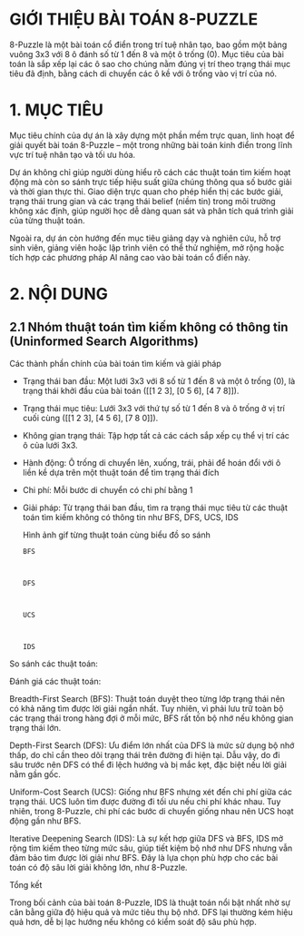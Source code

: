 # GIỚI THIỆU BÀI TOÁN 8-PUZZLE
8-Puzzle là một bài toán cổ điển trong trí tuệ nhân tạo, bao gồm một bảng vuông 3x3 với 8 ô đánh số từ 1 đến 8 và một ô trống (0). Mục tiêu của bài toán là sắp xếp lại các ô sao cho chúng nằm đúng vị trí theo trạng thái mục tiêu đã định, bằng cách di chuyển các ô kề với ô trống vào vị trí của nó.
# 1. MỤC TIÊU
Mục tiêu chính của dự án là xây dựng một phần mềm trực quan, linh hoạt để giải quyết bài toán 8-Puzzle – một trong những bài toán kinh điển trong lĩnh vực trí tuệ nhân tạo và tối ưu hóa.

Dự án không chỉ giúp người dùng hiểu rõ cách các thuật toán tìm kiếm hoạt động mà còn so sánh trực tiếp hiệu suất giữa chúng thông qua số bước giải và thời gian thực thi. Giao diện trực quan cho phép hiển thị các bước giải, trạng thái trung gian và các trạng thái belief (niềm tin) trong môi trường không xác định, giúp người học dễ dàng quan sát và phân tích quá trình giải của từng thuật toán.

Ngoài ra, dự án còn hướng đến mục tiêu giảng dạy và nghiên cứu, hỗ trợ sinh viên, giảng viên hoặc lập trình viên có thể thử nghiệm, mở rộng hoặc tích hợp các phương pháp AI nâng cao vào bài toán cổ điển này.
# 2. NỘI DUNG
## 2.1 Nhóm thuật toán tìm kiếm không có thông tin (Uninformed Search Algorithms)
Các thành phần chính của bài toán tìm kiếm và giải pháp
- Trạng thái ban đầu:
    Một lưới 3x3 với 8 số từ 1 đến 8 và một ô trống (0), là trạng thái khởi đầu của bài toán ([[1 2 3], [0 5 6], [4 7 8]]).
- Trạng thái mục tiêu:
    Lưới 3x3 với thứ tự số từ 1 đến 8 và ô trống ở vị trí cuối cùng ([[1 2 3], [4 5 6], [7 8 0]]).
- Không gian trạng thái:
    Tập hợp tất cả các cách sắp xếp cụ thể vị trí các ô của lưới 3x3.
- Hành động:
    Ô trống di chuyển lên, xuống, trái, phải để hoán đổi với ô liền kề dựa trên một thuật toán để tìm trạng thái đích
- Chi phí:
    Mỗi bước di chuyển có chi phí bằng 1
- Giải pháp:
    Từ trạng thái ban đầu, tìm ra trạng thái mục tiêu từ các thuật toán tìm kiếm không có thông tin như BFS, DFS, UCS, IDS

  Hình ảnh gif từng thuật toán cùng biểu đồ so sánh

      BFS



      DFS



      UCS



      IDS



So sánh các thuật toán:



Đánh giá các thuật toán:

Breadth-First Search (BFS): Thuật toán duyệt theo từng lớp trạng thái nên có khả năng tìm được lời giải ngắn nhất. Tuy nhiên, vì phải lưu trữ toàn bộ các trạng thái trong hàng đợi ở mỗi mức, BFS rất tốn bộ nhớ nếu không gian trạng thái lớn.

Depth-First Search (DFS): Ưu điểm lớn nhất của DFS là mức sử dụng bộ nhớ thấp, do chỉ cần theo dõi trạng thái trên đường đi hiện tại. Dẫu vậy, do đi sâu trước nên DFS có thể đi lệch hướng và bị mắc kẹt, đặc biệt nếu lời giải nằm gần gốc.
    
Uniform-Cost Search (UCS): Giống như BFS nhưng xét đến chi phí giữa các trạng thái. UCS luôn tìm được đường đi tối ưu nếu chi phí khác nhau. Tuy nhiên, trong 8-Puzzle, chi phí các bước di chuyển giống nhau nên UCS hoạt động gần như BFS.
    
Iterative Deepening Search (IDS): Là sự kết hợp giữa DFS và BFS, IDS mở rộng tìm kiếm theo từng mức sâu, giúp tiết kiệm bộ nhớ như DFS nhưng vẫn đảm bảo tìm được lời giải như BFS. Đây là lựa chọn phù hợp cho các bài toán có độ sâu lời giải không lớn, như 8-Puzzle.

Tổng kết
    
Trong bối cảnh của bài toán 8-Puzzle, IDS là thuật toán nổi bật nhất nhờ sự cân bằng giữa độ hiệu quả và mức tiêu thụ bộ nhớ. DFS lại thường kém hiệu quả hơn, dễ bị lạc hướng nếu không có kiểm soát độ sâu phù hợp.
    
